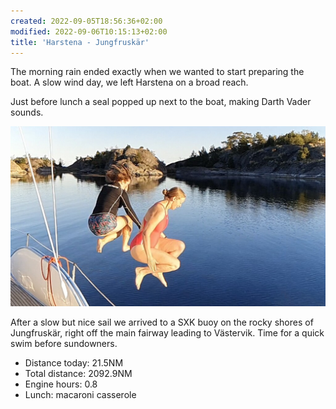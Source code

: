```yaml
---
created: 2022-09-05T18:56:36+02:00
modified: 2022-09-06T10:15:13+02:00
title: 'Harstena - Jungfruskär'
---
```


The morning rain ended exactly when we wanted to start preparing the boat. A slow wind day, we left Harstena on a broad reach.

Just before lunch a seal popped up next to the boat, making Darth Vader sounds.

![Image](../2022/f03ed1f63f146e1c168d7a155d32a932.jpg) 

After a slow but nice sail we arrived to a SXK buoy on the rocky shores of Jungfruskär, right off the main fairway leading to Västervik. Time for a quick swim before sundowners.

* Distance today: 21.5NM
* Total distance: 2092.9NM
* Engine hours: 0.8
* Lunch: macaroni casserole
